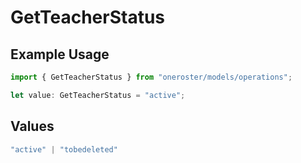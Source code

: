 # GetTeacherStatus

## Example Usage

```typescript
import { GetTeacherStatus } from "oneroster/models/operations";

let value: GetTeacherStatus = "active";
```

## Values

```typescript
"active" | "tobedeleted"
```